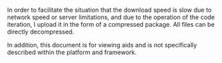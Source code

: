 In order to facilitate the situation that the download speed is slow due to network speed or server limitations, and due to the operation of the code iteration, I upload it in the form of a compressed package. All files can be directly decompressed.

In addition, this document is for viewing aids and is not specifically described within the platform and framework.
